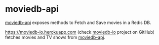 # moviedb-api

[moviedb-api][] exposes methods to Fetch and Save movies in a Redis DB.

https://moviedb-io.herokuapp.com (check [moviedb-io][] project on GitHub) fetches movies and TV shows from [moviedb-api].

[moviedb-io]: https://github.com/xegea/moviedb-io
[moviedb-api]: https://github.com/xegea/moviedb-api

